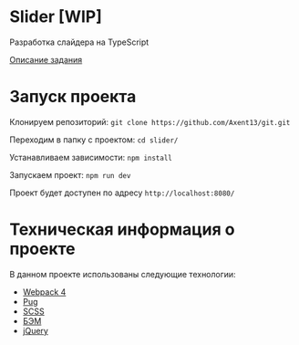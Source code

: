 # Slider [WIP]
Разработка слайдера на TypeScript

[Описание задания](https://docs.google.com/document/d/1hJ7jZYKto99ILGaNg8AxuUsGrVjZlSyj-agv5FRy5TI/edit?usp=sharing)

# Запуск проекта

Клонируем репозиторий:
`git clone https://github.com/Axent13/git.git`

Переходим в папку с проектом:
`cd slider/`

Устанавливаем зависимости:
`npm install`

Запускаем проект:
`npm run dev`

Проект будет доступен по адресу `http://localhost:8080/`

# Техническая информация о проекте
В данном проекте использованы следующие технологии:
* [Webpack 4](https://webpack.js.org/)
* [Pug](https://pugjs.org/)
* [SCSS](https://sass-scss.ru/)
* [БЭМ](https://ru.bem.info/)
* [jQuery](https://jquery.com/)
